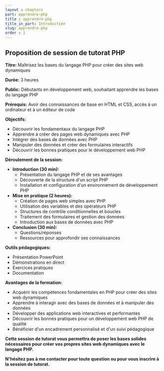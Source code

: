 ```yaml
---
layout : chapters
part: apprendre-php
title : apprendre-php
title_in_part: Introduction
slug: apprendre-php
order : 1
---
```



## Proposition de session de tutorat PHP

**Titre:** Maîtrisez les bases du langage PHP pour créer des sites web dynamiques

**Durée:** 3 heures

**Public:** Débutants en développement web, souhaitant apprendre les bases du langage PHP

**Prérequis:** Avoir des connaissances de base en HTML et CSS, accès à un ordinateur et à un éditeur de code

**Objectifs:**

* Découvrir les fondamentaux du langage PHP
* Apprendre à créer des pages web dynamiques avec PHP
* Intégrer des bases de données avec PHP
* Manipuler des données et créer des formulaires interactifs
* Découvrir les bonnes pratiques pour le développement web PHP

**Déroulement de la session:**

* **Introduction (30 min):**
    * Présentation du langage PHP et de ses avantages
    * Découverte de la structure d'un script PHP
    * Installation et configuration d'un environnement de développement PHP
* **Mise en pratique (2 heures):**
    * Création de pages web simples avec PHP
    * Utilisation des variables et des opérateurs PHP
    * Structures de contrôle conditionnelles et boucles
    * Traitement des formulaires et gestion des données
    * Introduction aux bases de données avec PHP
* **Conclusion (30 min):**
    * Questions/réponses
    * Ressources pour approfondir ses connaissances

**Outils pédagogiques:**

* Présentation PowerPoint
* Démonstrations en direct
* Exercices pratiques
* Documentation

**Avantages de la formation:**

* Acquérir les compétences fondamentales en PHP pour créer des sites web dynamiques
* Apprendre à interagir avec des bases de données et à manipuler des données
* Développer des applications web interactives et performantes
* Découvrir les bonnes pratiques pour un développement web PHP de qualité
* Bénéficier d'un encadrement personnalisé et d'un suivi pédagogique

**Cette session de tutorat vous permettra de poser les bases solides nécessaires pour créer vos propres sites web dynamiques avec le langage PHP.**

**N'hésitez pas à me contacter pour toute question ou pour vous inscrire à la session de tutorat.**

